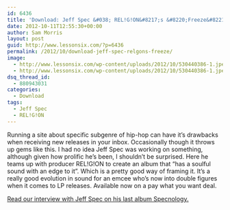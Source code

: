 ```yaml
---
id: 6436
title: 'Download: Jeff Spec &#038; REL!G!ON&#8217;s &#8220;Freeze&#8221;'
date: 2012-10-11T12:55:30+00:00
author: Sam Morris
layout: post
guid: http://www.lessonsix.com/?p=6436
permalink: /2012/10/download-jeff-spec-relgons-freeze/
image:
  - http://www.lessonsix.com/wp-content/uploads/2012/10/530440386-1.jpeg
  - http://www.lessonsix.com/wp-content/uploads/2012/10/530440386-1.jpeg
dsq_thread_id:
  - 880943031
categories:
  - Download
tags:
  - Jeff Spec
  - REL!G!ON
---
```

Running a site about specific subgenre of hip-hop can have it&#8217;s drawbacks when receiving new releases in your inbox. Occasionally though it throws up gems like this. I had no idea Jeff Spec was working on something, although given how prolific he&#8217;s been, I shouldn&#8217;t be surprised. Here he teams up with producer REL!G!ON to create an album that &#8220;has a soulful sound with an edge to it&#8221;. Which is a pretty good way of framing it. It&#8217;s a really good evolution in sound for an emcee who&#8217;s now into double figures when it comes to LP releases. Available now on a pay what you want deal.



[Read our interview with Jeff Spec on his last album Specnology.](http://www.lessonsix.com/2011/12/lead-out-jeff-specs-specnology/)